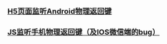 ### [H5页面监听Android物理返回键](https://juejin.im/post/5c0915795188250b064f4fa0)
### [JS监听手机物理返回键（及IOS微信端的bug）](https://juejin.im/post/5bf7c7b7e51d454c1c45d737)
